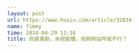 ```yaml
---
layout: post
url: https://www.huxiu.com/article/32834
name: Yimmy
time: 2014-04-29 11:34
title: 同是美剧，央视能播，视频网站咋就不行？
---
```

